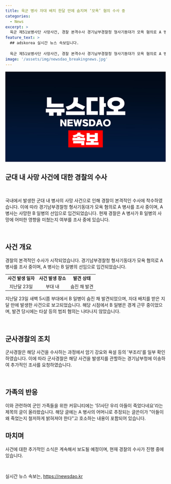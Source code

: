 ```yaml
---
title: 육군 병사 자대 배치 한달 만에 숨지며 ‘모욕’ 혐의 수사 중
categories:
  - News
excerpt: >
  육군 제51보병사단 사망사건, 경찰 본격수사 경기남부경찰청 형사기동대가 모욕 혐의로 A 병사를 조사 중. B 일병은 부대에서 숨진 채 발견됐고, 경찰은 A 병사의 영향 여부 수사 중. 군사경찰은 암기 강요와 욕설 등 부조리 확인하며 이를 경찰에 이첩. 가족 커뮤니티에는 사망에 대한 호소도. 사건에 대한 수사가 계속됨.
feature_text: >
  ## adskorea 실시간 뉴스 속보입니다.

  육군 제51보병사단 사망사건, 경찰 본격수사 경기남부경찰청 형사기동대가 모욕 혐의로 A 병사를 조사 중. B 일병은 부대에서 숨진 채 발견됐고, 경찰은 A 병사의 영향 여부 수사 중. 군사경찰은 암기 강요와 욕설 등 부조리 확인하며 이를 경찰에 이첩. 가족 커뮤니티에는 사망에 대한 호소도. 사건에 대한 수사가 계속됨.
image: '/assets/img/newsdao_breakingnews.jpg'
---
```


<p><img src="/assets/img/newsdao_breakingnews.jpg" alt="adskorea 속보" /></p>

<h2>군대 내 사망 사건에 대한 경찰의 수사</h2>

<p data-ke-size="size16">&nbsp;</p>

<p>국내에서 발생한 군대 내 병사의 사망 사건으로 인해 경찰이 본격적인 수사에 착수하였습니다. 이에 따라 경기남부경찰청 형사기동대가 모욕 혐의로 A 병사를 조사 중이며, A 병사는 사망한 B 일병의 선임으로 입건되었습니다. 현재 경찰은 A 병사가 B 일병의 사망에 어떠한 영향을 미쳤는지 여부를 조사 중에 있습니다.</p>

<p data-ke-size="size16">&nbsp;</p>

<h2 data-ke-size="size26">사건 개요</h2>

<p data-ke-size="size16">경찰의 본격적인 수사가 시작되었습니다. 경기남부경찰청 형사기동대가 모욕 혐의로 A 병사를 조사 중이며, A 병사는 B 일병의 선임으로 입건되었습니다.</p>

<table>
    <tr>
        <td style="text-align: center; height: 17px;"><b>사건 발생 일자</b></td>
        <td style="text-align: center; height: 17px;"><b>사건 발생 장소</b></td>
        <td style="text-align: center; height: 17px;"><b>발견 상태</b></td>
    </tr>
    <tr>
        <td style="text-align: center; height: 17px;">지난달 23일</td>
        <td style="text-align: center; height: 17px;">부대 내</td>
        <td style="text-align: center; height: 17px;">숨진 채 발견</td>
    </tr>
</table>

<p data-ke-size="size16">지난달 23일 새벽 5시쯤 부대에서 B 일병이 숨진 채 발견되었으며, 자대 배치를 받은 지 달 만에 발생한 사건으로 보고되었습니다. 해당 시점에서 B 일병은 경계 근무 중이었으며, 발견 당시에는 타살 등의 범죄 혐의는 나타나지 않았습니다.</p>

<p data-ke-size="size16">&nbsp;</p>

<h2 data-ke-size="size26">군사경찰의 조치</h2>

<p data-ke-size="size16">군사경찰은 해당 사건을 수사하는 과정에서 암기 강요와 욕설 등의 '부조리'를 일부 확인하였습니다. 이에 따라 군사경찰은 해당 사건을 발생지를 관할하는 경기남부청에 이송하여 추가적인 조사를 요청하였습니다.</p>

<p data-ke-size="size16">&nbsp;</p>

<h2 data-ke-size="size26">가족의 반응</h2>

<p data-ke-size="size16">이와 관련하여 군인 가족들을 위한 커뮤니티에는 '51사단 우리 아들이 죽었다네요'라는 제목의 글이 올라왔습니다. 해당 글에는 A 병사의 어머니로 추정되는 글쓴이가 "아들이 왜 죽었는지 철저하게 밝혀져야 한다"고 호소하는 내용이 포함되어 있습니다.</p>

<h2 data-ke-size="size26">마치며</h2>

<p data-ke-size="size16">사건에 대한 추가적인 소식은 계속해서 보도될 예정이며, 현재 경찰의 수사가 진행 중에 있습니다. </p>

<p data-ke-size="size16">&nbsp;</p>
실시간 뉴스 속보는, <a href="https://newsdao.kr" rel="dofollow">https://newsdao.kr</a>


